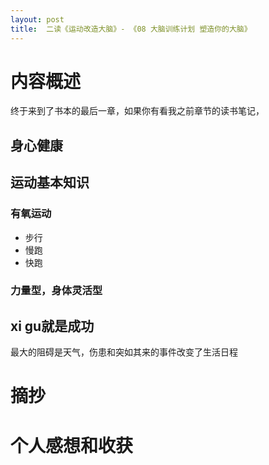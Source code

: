 ```yaml
---
layout: post
title:  二读《运动改造大脑》- 《08 大脑训练计划 塑造你的大脑》
---
```

# 内容概述

终于来到了书本的最后一章，如果你有看我之前章节的读书笔记，

## 身心健康

## 运动基本知识
### 有氧运动
- 步行
- 慢跑
- 快跑
### 力量型，身体灵活型

## xi gu就是成功

最大的阻碍是天气，伤患和突如其来的事件改变了生活日程

# 摘抄

# 个人感想和收获
<!--stackedit_data:
eyJoaXN0b3J5IjpbMTYwNDg0OTcyOCwtNTkxMzMwMDIsMTQyNj
AwMzU5OCwxODI4Mjc0NjA3XX0=
-->